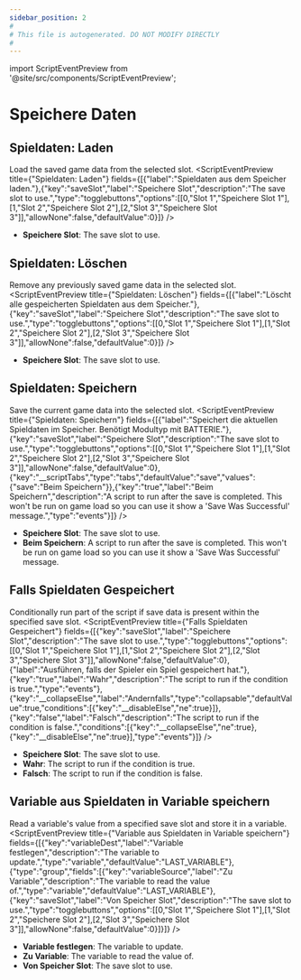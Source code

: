 ```yaml
---
sidebar_position: 2
#
# This file is autogenerated. DO NOT MODIFY DIRECTLY
#
---
```


import ScriptEventPreview from '@site/src/components/ScriptEventPreview';

# Speichere Daten

## Spieldaten: Laden
Load the saved game data from the selected slot.
<ScriptEventPreview title={"Spieldaten: Laden"} fields={[{"label":"Spieldaten aus dem Speicher laden."},{"key":"saveSlot","label":"Speichere Slot","description":"The save slot to use.","type":"togglebuttons","options":[[0,"Slot 1","Speichere Slot 1"],[1,"Slot 2","Speichere Slot 2"],[2,"Slot 3","Speichere Slot 3"]],"allowNone":false,"defaultValue":0}]} />

- **Speichere Slot**: The save slot to use.  

## Spieldaten: Löschen
Remove any previously saved game data in the selected slot.
<ScriptEventPreview title={"Spieldaten: Löschen"} fields={[{"label":"Löscht alle gespeicherten Spieldaten aus dem Speicher."},{"key":"saveSlot","label":"Speichere Slot","description":"The save slot to use.","type":"togglebuttons","options":[[0,"Slot 1","Speichere Slot 1"],[1,"Slot 2","Speichere Slot 2"],[2,"Slot 3","Speichere Slot 3"]],"allowNone":false,"defaultValue":0}]} />

- **Speichere Slot**: The save slot to use.  

## Spieldaten: Speichern
Save the current game data into the selected slot.
<ScriptEventPreview title={"Spieldaten: Speichern"} fields={[{"label":"Speichert die aktuellen Spieldaten im Speicher. Benötigt Modultyp mit BATTERIE."},{"key":"saveSlot","label":"Speichere Slot","description":"The save slot to use.","type":"togglebuttons","options":[[0,"Slot 1","Speichere Slot 1"],[1,"Slot 2","Speichere Slot 2"],[2,"Slot 3","Speichere Slot 3"]],"allowNone":false,"defaultValue":0},{"key":"__scriptTabs","type":"tabs","defaultValue":"save","values":{"save":"Beim Speichern"}},{"key":"true","label":"Beim Speichern","description":"A script to run after the save is completed. This won't be run on game load so you can use it show a 'Save Was Successful' message.","type":"events"}]} />

- **Speichere Slot**: The save slot to use.  
- **Beim Speichern**: A script to run after the save is completed. This won't be run on game load so you can use it show a 'Save Was Successful' message.  

## Falls Spieldaten Gespeichert
Conditionally run part of the script if save data is present within the specified save slot.
<ScriptEventPreview title={"Falls Spieldaten Gespeichert"} fields={[{"key":"saveSlot","label":"Speichere Slot","description":"The save slot to use.","type":"togglebuttons","options":[[0,"Slot 1","Speichere Slot 1"],[1,"Slot 2","Speichere Slot 2"],[2,"Slot 3","Speichere Slot 3"]],"allowNone":false,"defaultValue":0},{"label":"Ausführen, falls der Spieler ein Spiel gespeichert hat."},{"key":"true","label":"Wahr","description":"The script to run if the condition is true.","type":"events"},{"key":"__collapseElse","label":"Andernfalls","type":"collapsable","defaultValue":true,"conditions":[{"key":"__disableElse","ne":true}]},{"key":"false","label":"Falsch","description":"The script to run if the condition is false.","conditions":[{"key":"__collapseElse","ne":true},{"key":"__disableElse","ne":true}],"type":"events"}]} />

- **Speichere Slot**: The save slot to use.  
- **Wahr**: The script to run if the condition is true.  
- **Falsch**: The script to run if the condition is false.  

## Variable aus Spieldaten in Variable speichern
Read a variable's value from a specified save slot and store it in a variable.
<ScriptEventPreview title={"Variable aus Spieldaten in Variable speichern"} fields={[{"key":"variableDest","label":"Variable festlegen","description":"The variable to update.","type":"variable","defaultValue":"LAST_VARIABLE"},{"type":"group","fields":[{"key":"variableSource","label":"Zu Variable","description":"The variable to read the value of.","type":"variable","defaultValue":"LAST_VARIABLE"},{"key":"saveSlot","label":"Von Speicher Slot","description":"The save slot to use.","type":"togglebuttons","options":[[0,"Slot 1","Speichere Slot 1"],[1,"Slot 2","Speichere Slot 2"],[2,"Slot 3","Speichere Slot 3"]],"allowNone":false,"defaultValue":0}]}]} />

- **Variable festlegen**: The variable to update.  
- **Zu Variable**: The variable to read the value of.  
- **Von Speicher Slot**: The save slot to use.  

